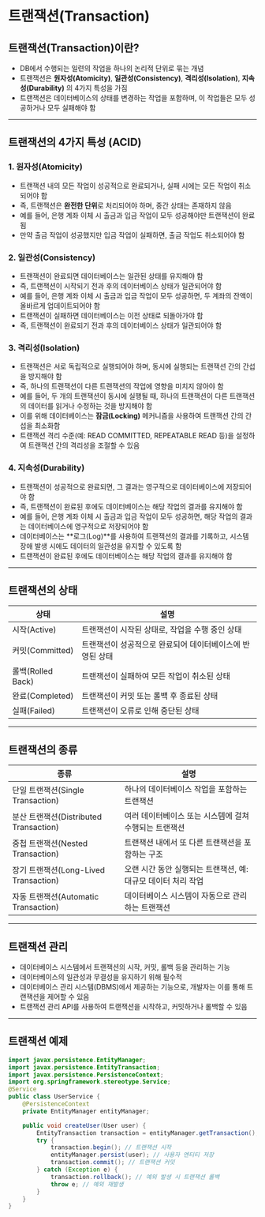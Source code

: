 # 트랜잭션(Transaction)

## 트랜잭션(Transaction)이란?
- DB에서 수행되는 일련의 작업을 하나의 논리적 단위로 묶는 개념
- 트랜잭션은 **원자성(Atomicity)**, **일관성(Consistency)**, **격리성(Isolation)**, **지속성(Durability)** 의 4가지 특성을 가짐
- 트랜잭션은 데이터베이스의 상태를 변경하는 작업을 포함하며, 이 작업들은 모두 성공하거나 모두 실패해야 함

--- 

## 트랜잭션의 4가지 특성 (ACID)
### 1. 원자성(Atomicity)
- 트랜잭션 내의 모든 작업이 성공적으로 완료되거나, 실패 시에는 모든 작업이 취소되어야 함
- 즉, 트랜잭션은 **완전한 단위**로 처리되어야 하며, 중간 상태는 존재하지 않음
- 예를 들어, 은행 계좌 이체 시 출금과 입금 작업이 모두 성공해야만 트랜잭션이 완료됨
- 만약 출금 작업이 성공했지만 입금 작업이 실패하면, 출금 작업도 취소되어야 함

### 2. 일관성(Consistency)
- 트랜잭션이 완료되면 데이터베이스는 일관된 상태를 유지해야 함
- 즉, 트랜잭션이 시작되기 전과 후의 데이터베이스 상태가 일관되어야 함
- 예를 들어, 은행 계좌 이체 시 출금과 입금 작업이 모두 성공하면, 두 계좌의 잔액이 올바르게 업데이트되어야 함
- 트랜잭션이 실패하면 데이터베이스는 이전 상태로 되돌아가야 함
- 즉, 트랜잭션이 완료되기 전과 후의 데이터베이스 상태가 일관되어야 함

### 3. 격리성(Isolation)
- 트랜잭션은 서로 독립적으로 실행되어야 하며, 동시에 실행되는 트랜잭션 간의 간섭을 방지해야 함
- 즉, 하나의 트랜잭션이 다른 트랜잭션의 작업에 영향을 미치지 않아야 함
- 예를 들어, 두 개의 트랜잭션이 동시에 실행될 때, 하나의 트랜잭션이 다른 트랜잭션의 데이터를 읽거나 수정하는 것을 방지해야 함
- 이를 위해 데이터베이스는 **잠금(Locking)** 메커니즘을 사용하여 트랜잭션 간의 간섭을 최소화함
- 트랜잭션 격리 수준(예: READ COMMITTED, REPEATABLE READ 등)을 설정하여 트랜잭션 간의 격리성을 조절할 수 있음

### 4. 지속성(Durability)
- 트랜잭션이 성공적으로 완료되면, 그 결과는 영구적으로 데이터베이스에 저장되어야 함
- 즉, 트랜잭션이 완료된 후에도 데이터베이스는 해당 작업의 결과를 유지해야 함
- 예를 들어, 은행 계좌 이체 시 출금과 입금 작업이 모두 성공하면, 해당 작업의 결과는 데이터베이스에 영구적으로 저장되어야 함
- 데이터베이스는 **로그(Log)**를 사용하여 트랜잭션의 결과를 기록하고, 시스템 장애 발생 시에도 데이터의 일관성을 유지할 수 있도록 함
- 트랜잭션이 완료된 후에도 데이터베이스는 해당 작업의 결과를 유지해야 함

---

## 트랜잭션의 상태
| 상태          | 설명                                                         |
|---------------|--------------------------------------------------------------|
| 시작(Active)  | 트랜잭션이 시작된 상태로, 작업을 수행 중인 상태               |
| 커밋(Committed) | 트랜잭션이 성공적으로 완료되어 데이터베이스에 반영된 상태     |
| 롤백(Rolled Back) | 트랜잭션이 실패하여 모든 작업이 취소된 상태                   |
| 완료(Completed) | 트랜잭션이 커밋 또는 롤백 후 종료된 상태                       |
| 실패(Failed)   | 트랜잭션이 오류로 인해 중단된 상태                             |

---

## 트랜잭션의 종류
| 종류          | 설명                                                         |
|---------------|--------------------------------------------------------------|
| 단일 트랜잭션(Single Transaction) | 하나의 데이터베이스 작업을 포함하는 트랜잭션                   |
| 분산 트랜잭션(Distributed Transaction) | 여러 데이터베이스 또는 시스템에 걸쳐 수행되는 트랜잭션           |
| 중첩 트랜잭션(Nested Transaction) | 트랜잭션 내에서 또 다른 트랜잭션을 포함하는 구조                   |
| 장기 트랜잭션(Long-Lived Transaction) | 오랜 시간 동안 실행되는 트랜잭션, 예: 대규모 데이터 처리 작업 |
| 자동 트랜잭션(Automatic Transaction) | 데이터베이스 시스템이 자동으로 관리하는 트랜잭션                   |

---

## 트랜잭션 관리
- 데이터베이스 시스템에서 트랜잭션의 시작, 커밋, 롤백 등을 관리하는 기능
- 데이터베이스의 일관성과 무결성을 유지하기 위해 필수적
- 데이터베이스 관리 시스템(DBMS)에서 제공하는 기능으로, 개발자는 이를 통해 트랜잭션을 제어할 수 있음
- 트랜잭션 관리 API를 사용하여 트랜잭션을 시작하고, 커밋하거나 롤백할 수 있음

--- 

## 트랜잭션 예제
```java
import javax.persistence.EntityManager;
import javax.persistence.EntityTransaction;
import javax.persistence.PersistenceContext;
import org.springframework.stereotype.Service;
@Service
public class UserService {
    @PersistenceContext
    private EntityManager entityManager;

    public void createUser(User user) {
        EntityTransaction transaction = entityManager.getTransaction();
        try {
            transaction.begin(); // 트랜잭션 시작
            entityManager.persist(user); // 사용자 엔티티 저장
            transaction.commit(); // 트랜잭션 커밋
        } catch (Exception e) {
            transaction.rollback(); // 예외 발생 시 트랜잭션 롤백
            throw e; // 예외 재발생
        }
    }
}
```